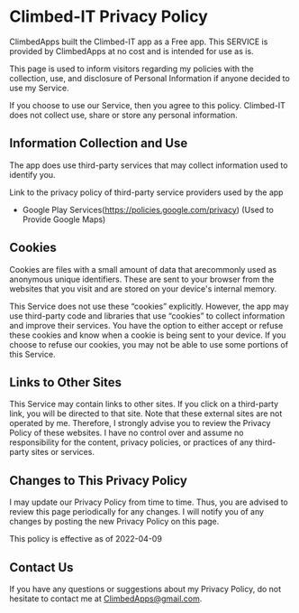 # Climbed-IT Privacy Policy
ClimbedApps built the Climbed-IT app as a Free app. This SERVICE is provided by ClimbedApps at no cost and is intended for use as is.

This page is used to inform visitors regarding my policies with the collection, use, and disclosure of Personal Information if anyone decided to use my Service.

If you choose to use our Service, then you agree to this policy. Climbed-IT does not collect use, share or store any personal information.

## Information Collection and Use

The app does use third-party services that may collect information used to identify you.

Link to the privacy policy of third-party service providers used by the app

- Google Play Services(https://policies.google.com/privacy) (Used to Provide Google Maps)
## Cookies

Cookies are files with a small amount of data that arecommonly used as anonymous unique identifiers. These are sent to your browser from the websites that you visit and are stored on your device's internal memory.

This Service does not use these “cookies” explicitly. However, the app may use third-party code and libraries that use “cookies” to collect information and improve their services. You have the option to either accept or refuse these cookies and know when a cookie is being sent to your device. If you choose to refuse our cookies, you may not be able to use some portions of this Service.

## Links to Other Sites

This Service may contain links to other sites. If you click on a third-party link, you will be directed to that site. Note that these external sites are not operated by me. Therefore, I strongly advise you to review the Privacy Policy of these websites. I have no control over and assume no responsibility for the content, privacy policies, or practices of any third-party sites or services.

## Changes to This Privacy Policy

I may update our Privacy Policy from time to time. Thus, you are advised to review this page periodically for any changes. I will notify you of any changes by posting the new Privacy Policy on this page.

This policy is effective as of 2022-04-09

## Contact Us

If you have any questions or suggestions about my Privacy Policy, do not hesitate to contact me at ClimbedApps@gmail.com.
